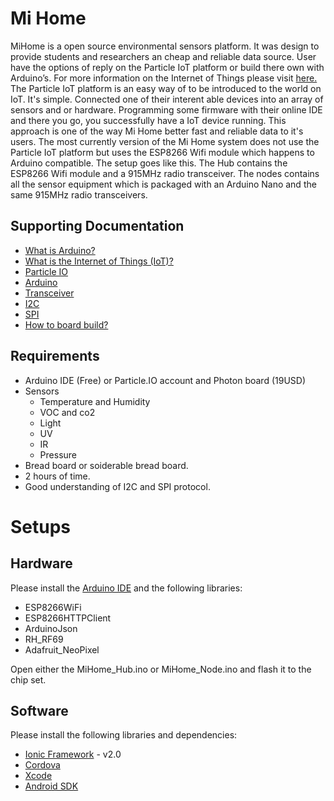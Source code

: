 # Mi Home  

MiHome is a open source environmental sensors platform. It was design to provide students and researchers an cheap and reliable data source. User have the options of reply on the Particle IoT platform or build there own with Arduino’s. For more information on the Internet of Things please visit <a href="https://en.wikipedia.org/wiki/Internet_of_things">here.</a> The Particle IoT platform is an easy way of to be introduced to the world on IoT. It's simple. Connected one of their interent able devices into an array of sensors and or hardware. Programming some firmware with their online IDE and there you go, you successfully have a IoT device running. This approach is one of the way Mi Home better fast and reliable data to it's users. The most currently version of the Mi Home system does not use the Particle IoT platform but uses the ESP8266 Wifi module which happens to Arduino compatible. The setup goes like this. The Hub contains the ESP8266 Wifi module and a 915MHz radio transceiver. The nodes contains all the sensor equipment which is packaged with an Arduino Nano and the same 915MHz radio transceivers.

## Supporting Documentation

- <a href="https://www.particle.io/">What is Arduino?</a>
- <a href="https://en.wikipedia.org/wiki/Internet_of_things">What is the Internet of Things (IoT)?</a>
- <a href="https://www.particle.io/">Particle IO</a>
- <a href="https://www.arduino.cc/">Arduino</a>
- <a href="https://en.wikipedia.org/wiki/Transceiver">Transceiver</a>
- <a href="https://en.wikipedia.org/wiki/i2c">I2C</a>
- <a href="https://en.wikipedia.org/wiki/spi">SPI</a>
- <a href="">How to board build?</a>

## Requirements

- Arduino IDE (Free) or Particle.IO account and Photon board (19USD)
- Sensors
  - Temperature and Humidity
  - VOC and co2
  - Light
  - UV
  - IR
  - Pressure
- Bread board or soiderable bread board.
- 2 hours of time.
- Good understanding of I2C and SPI protocol.

# Setups

## Hardware

Please install the <a href="">Arduino IDE</a> and the following libraries:

- ESP8266WiFi
- ESP8266HTTPClient
- ArduinoJson
- RH_RF69
- Adafruit_NeoPixel

Open either the MiHome_Hub.ino or MiHome_Node.ino and flash it to the chip set.

## Software

Please install the following libraries and dependencies:

- <a href="https://ionicframework.com/docs/intro/installation/">Ionic Framework</a> - v2.0
- <a href="https://cordova.apache.org/#getstarted">Cordova</a>
- <a href="https://developer.apple.com/xcode/">Xcode</a>
- <a href="https://developer.android.com/studio/index.html">Android SDK</a>
